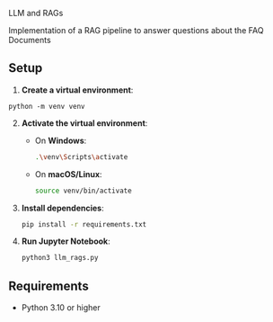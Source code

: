 LLM and RAGs

Implementation of a RAG pipeline to answer questions about the FAQ Documents

## Setup

1. **Create a virtual environment**:
```
python -m venv venv
```
2. **Activate the virtual environment**:
   - On **Windows**:
     ```sh
     .\venv\Scripts\activate
     ```
   - On **macOS/Linux**:
     ```sh
     source venv/bin/activate
     ```

3. **Install dependencies**:
   ```sh
   pip install -r requirements.txt
   ```

4. **Run Jupyter Notebook**:
   ```sh
   python3 llm_rags.py
   ```


## Requirements

- Python 3.10 or higher






